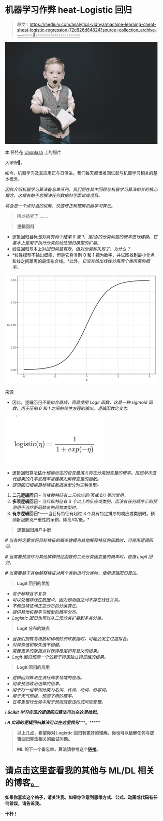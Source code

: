 # 机器学习作弊 heat-Logistic 回归

> 原文：<https://medium.com/analytics-vidhya/machine-learning-cheat-sheat-logistic-regression-72d826d64824?source=collection_archive---------9----------------------->

![](img/dd5ed508ba8f3882893f16e972e104ac.png)

本·怀特在 [Unsplash](https://unsplash.com?utm_source=medium&utm_medium=referral) 上的照片

*大家好*👋*，*

如今，机器学习及其应用正与日俱进。我们每天都很难回忆起与机器学习相关的基本概念。

*因此介绍机器学习算法备忘单系列，我们将在其中回顾与机器学习算法相关的核心概念，这将有助于您解决任何数据科学面试或项目。*

*将会是一个点对点的讲解，快速修正和理解机器学习算法。*

> 所以抓紧了……..

> **逻辑回归**

*   逻辑回归目标*是对具有两个结果 0 或 1，是/否的分类问题的概率进行建模。它基本上是用于执行分类的线性回归模型的扩展*。
*   线性回归基本上对*回归问题有效，但对分类却失败了，为什么？*
*   *线性模型不输出概率，但是它将类别 0 和 1 视为数字，并试图找到最小化点和线之间距离的最佳拟合线。*此外，*它没有给出线性分离两个类所需的概率。*

![](img/c4fc84114117c896a9f47e9008edf34e.png)

[来源](https://christophm.github.io/interpretable-ml-book/logistic.html)

*   因此，逻辑回归*不是拟合直线，而是使用 Logit 函数，这是一种 sigmoid 函数，用于压缩 0 和 1 之间的线性方程的输出。逻辑函数定义为:*

![](img/00952157b260f309eb311308ce4ae179.png)

*   逻辑回归算法估计*根据给定的自变量落入特定分类因变量的概率。描述单次迭代结果的几率或概率被建模为解释变量的函数。*
*   *逻辑回归根据目标特征数据类型*分为三种类型-

1.  **二元逻辑回归** - *当依赖特征有二元响应是/否或 0/1 等时常用。*
2.  **多项逻辑回归** - *当目标特征有 3 个以上的反应或类别，而没有任何顺序示例预测用于治疗新冠肺炎的药物类型时。*
3.  **有序逻辑回归***——当目标特征有超过 3 个具有特定排序的响应或类别时。预测新冠肺炎严重性的示例，即高/中/低。*

> **逻辑回归用户手册**

***#*** *当有特定要求将目标特征的概率建模为其他解释特征的函数时，可使用逻辑回归。*

***#*** *当需要预测作为其他解释特征函数的二元分类因变量的概率时，使用 Logit 回归。*

***#*** *当需要基于其他解释特征对两个类别进行分类时，使用逻辑回归算法。*

> **Logit 回归的优势**

*   *易于解释且不复杂*
*   *可以处理非线性数据点，因为预测值之间不存在线性关系。*
*   *不假设特征间正态分布的分类算法。*
*   *提供其他机器学习模型的概率分布。*
*   *Logistic 回归也可以从二元分类扩展到多类分类。*

> **Logit 分布的缺点**

*   *当我们拥有高维数和稀疏的训练数据时，可能会发生过度拟合。*
*   *对异常值和缺失值不稳健。*
*   *需要更多的数据点以获得稳定和有意义的结果。*
*   *Logit 回归预测一个依赖于特定独立特征组的结果。*

> **Logit 回归的应用**

*   *逻辑回归算法在流行病学领域的应用。*
*   *用来预测政治选举的结果。*
*   *用于将一组单词分类为名词、代词、动词、形容词。*
*   *用于天气预报，预测下雨的概率。*
*   *在零售银行业务中用于预测贷款违约或风险管理。*

ℹ ***Scikit 学习实现的逻辑回归算法可以在这里找到***[](http://scikit-learn.org/stable/modules/generated/sklearn.linear_model.LogisticRegression.html)****。****

*ℹ ***R 实现的逻辑回归算法可以在这里找到***[](https://www.rdocumentation.org/packages/stats/versions/3.6.2/topics/glm)****。*****

> **以上几点，希望你对 Logistic 回归有更好的理解。你也可以破解任何与逻辑回归算法相关的面试问题。**
> 
> **ML 的下一个备忘单，算法请参考这个[链接](/analytics-vidhya/machine-learning-cheat-sheat-support-vectors-machines-8abb9c350804)。**

# **请点击这里查看我的其他与 ML/DL 相关的博客[。](https://shashwatwork.github.io/blog/#)**

**如果你喜欢这个帖子，请关注我。如果你注意到思维方式、公式、动画或代码有任何错误，请告诉我。**

**干杯！**